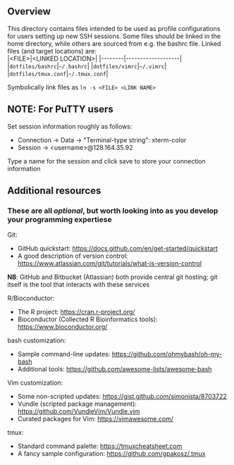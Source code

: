 ## Overview
This directory contains files intended to be used as profile configurations for users setting up new SSH sessions. 
Some files should be linked in the home directory, while others are sourced from e.g. the bashrc file. Linked files (and target locations) are:  
  |\<FILE\>|\<LINKED LOCATION\>|
  |--------|-------------------|
  |`dotfiles/bashrc`|`~/.bashrc`|
  |`dotfiles/vimrc`|`~/.vimrc`|
  |`dotfiles/tmux.conf`|`~/.tmux.conf`|

Symbolically link files as `ln -s <FILE> <LINK NAME>`

## NOTE: For PuTTY users
Set session information roughly as follows:  
 - Connection &rarr; Data &rarr; "Terminal-type string": xterm-color
 - Session &rarr; \<username\>@128.164.35.92  

Type a name for the session and click save to store your connection information

## Additional resources ##
### These are all _optional_, but worth looking into as you develop your programming expertiese
Git:  
 - GitHub quickstart: https://docs.github.com/en/get-started/quickstart
 - A good description of version control: https://www.atlassian.com/git/tutorials/what-is-version-control

**NB**: GitHub and Bitbucket (Atlassian) both provide central git hosting; git itself is the tool that interacts with these services

R/Bioconductor:
 - The R project: https://cran.r-project.org/
 - Bioconductor (Collected R Bioinformatics tools): https://www.bioconductor.org/

bash customization:
 - Sample command-line updates: https://github.com/ohmybash/oh-my-bash
 - Additional tools: https://github.com/awesome-lists/awesome-bash

Vim customization:
 - Some non-scripted updates: https://gist.github.com/simonista/8703722
 - Vundle (scripted package management): https://github.com/VundleVim/Vundle.vim
 - Curated packages for Vim: https://vimawesome.com/

tmux:
 - Standard command palette: https://tmuxcheatsheet.com
 - A fancy sample configuration: https://github.com/gpakosz/.tmux
